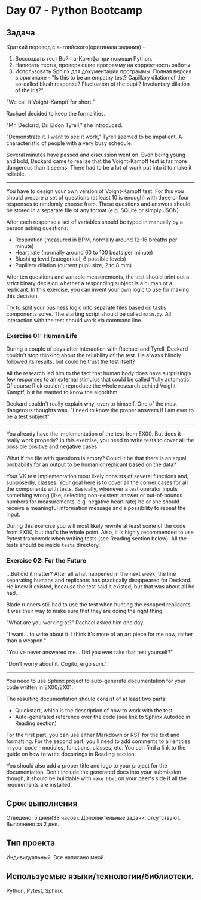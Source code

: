 # Day 07 - Python Bootcamp

## Задача
Краткий перевод с английского(оригинала задания) - 
1. Воссоздать тест Войгта-Кампфа при помощи Python.
2. Написать тесты, проверяющие программу на корректность работы.
3. Использовать Sphinx для документации программы.
Полная версия в оригинале -
"Is this to be an empathy test? Capillary dilation of the so-called blush response?
 Fluctuation of the pupil? Involuntary dilation of the iris?"

 "We call it Voight-Kampff for short."

Rachael decided to keep the formalities.

 "Mr. Deckard, Dr. Eldon Tyrell," she introduced.

 "Demonstrate it. I want to see it work," Tyrell seemed to be impatient. A characteristic
 of people with a very busy schedule.

Several minutes have passed and discussion went on. Even being young and bold, Deckard came to
realize that the Voight-Kampff test is far more dangerous than it seems. There had to be a lot of 
work put into it to make it reliable.

-----

You have to design your own version of Voight-Kampff test.
For this you should prepare a set of questions (at least 10 is enough) with three or four responses
to randomly choose from. These questions and answers should be stored in a separate file of any
format (e.g. SQLite or simply JSON).

After each response a set of variables should be typed in manually by a person
asking questions:

- Respiration (measured in BPM, normally around 12-16 breaths per minute)
- Heart rate (normally around 60 to 100 beats per minute)
- Blushing level (categorical, 6 possible levels)
- Pupillary dilation (current pupil size, 2 to 8 mm)

After ten questions and variable measurements, the test should print out a strict binary decision
whether a responding subject is a human or a replicant. In this exercise, you can invent your own
logic to use for making this decision.

Try to split your business logic into separate files based on tasks components solve. The starting 
script should be called `main.py`. All interaction with the test should work via command line.

<h3 id="exercise-01-human-life">Exercise 01: Human Life</h3>

During a couple of days after interaction with Rachael and Tyrell, Deckard couldn't stop thinking
about the reliability of the test. He always blindly followed its results, but could he trust the
test itself?

All the research led him to the fact that human body does have surprisingly few responses to an
external stimulus that could be called 'fully automatic'. Of course Rick couldn't reproduce the
whole research behind Voight-Kampff, but he wanted to know the algorithm.

Deckard couldn't really explain why, even to himself. One of the most dangerous thoughts was,
"I need to know the proper answers if I am ever to be a test subject".

-----

You already have the implementation of the test from EX00. But does it really work properly?
In this exercise, you need to write tests to cover all the possible positive and negative cases.

What if the file with questions is empty? Could it be that there is an equal probability for an
output to be human or replicant based on the data?

Your VK test implementation most likely consists of several functions and, supposedly, classes.
Your goal here is to cover all the corner cases for all the components with tests. Basically, 
whenever a test operator inputs something wrong (like, selecting non-existent answer or
out-of-bounds numbers for measurements, e.g. negative heart rate) he or she should receive a
meaningful information message and a possibility to repeat the input.

During this exercise you will most likely rewrite at least some of the code from EX00, but that's
the whole point. Also, it is highly recommended to use Pytest framework when writing tests (see 
Reading section below). All the tests should be inside `tests` directory.

<h3 id="exercise-02-for-the-future">Exercise 02: For the Future</h3>

...But did it matter? After all what happened in the next week, the line separating humans and
replicants has practically disappeared for Deckard. He knew it existed, because the test said 
it existed, but that was about all he had.

Blade runners still had to use the test when hunting the escaped replicants. It was their 
way to make sure that they are doing the right thing.

 "What are you working at?" Rachael asked him one day. 

 "I want... to write about it. I think it's more of an art piece for me now, rather than a
 weapon."

 "You've never answered me... Did you ever take that test yourself?"

 "Don't worry about it. Cogito, ergo sum."

-----

You need to use Sphinx project to auto-generate documentation for your code written in EX00/EX01.

The resulting documentation should consist of at least two parts:

- Quickstart, which is the description of how to work with the test
- Auto-generated reference over the code (see link to Sphinx Autodoc in Reading section)

For the first part, you can use either Markdown or RST for the text and formatting.
For the second part, you'll need to add comments to all entities in your code - modules,
functions, classes, etc. You can find a link to the guide on how to write docstrings in Reading
section.

You should also add a proper title and logo to your project for the documentation. Don't include 
the generated docs into your submission though, it should be buildable with `make html` on your 
peer's side if all the requirements are installed.
## Срок выполнения
Отведено: 5 дней(38 часов).
Дополнительные задачи: отсутствуют.
Выполнено за 2 дня.
## Тип проекта
Индивидуальный. Все написано мной.
## Используемые языки/технологии/библиотеки.
Python, Pytest, Sphinx.
